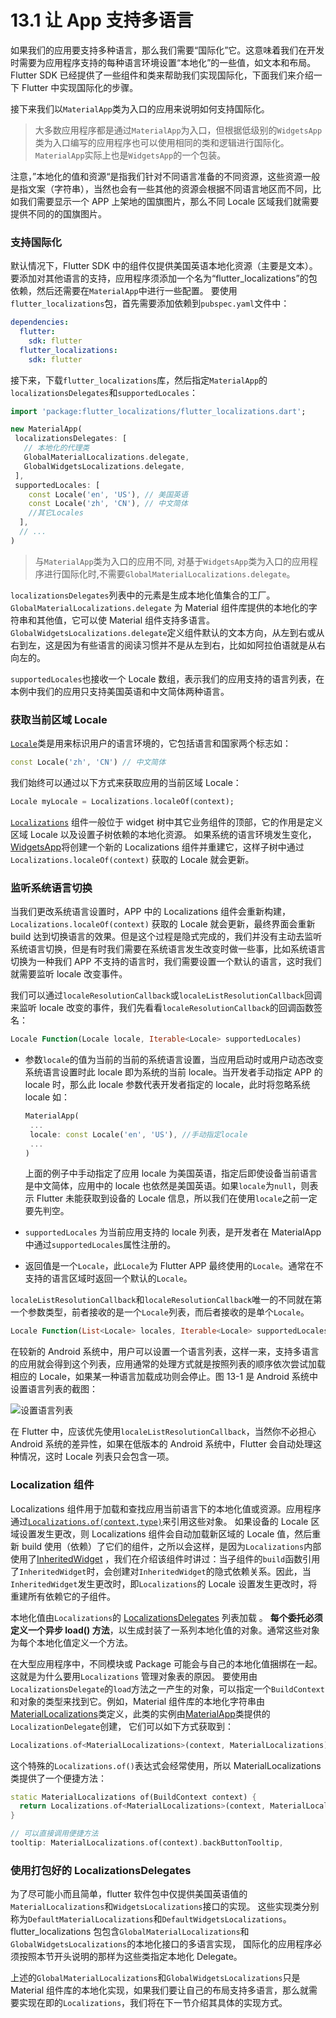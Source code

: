 # 13.1 让 App 支持多语言

如果我们的应用要支持多种语言，那么我们需要“国际化”它。这意味着我们在开发时需要为应用程序支持的每种语言环境设置“本地化”的一些值，如文本和布局。Flutter SDK 已经提供了一些组件和类来帮助我们实现国际化，下面我们来介绍一下 Flutter 中实现国际化的步骤。

接下来我们以`MaterialApp`类为入口的应用来说明如何支持国际化。

> 大多数应用程序都是通过`MaterialApp`为入口，但根据低级别的`WidgetsApp`类为入口编写的应用程序也可以使用相同的类和逻辑进行国际化。`MaterialApp`实际上也是`WidgetsApp`的一个包装。

注意，”本地化的值和资源“是指我们针对不同语言准备的不同资源，这些资源一般是指文案（字符串），当然也会有一些其他的资源会根据不同语言地区而不同，比如我们需要显示一个 APP 上架地的国旗图片，那么不同 Locale 区域我们就需要提供不同的的国旗图片。

### 支持国际化

默认情况下，Flutter SDK 中的组件仅提供美国英语本地化资源（主要是文本）。要添加对其他语言的支持，应用程序须添加一个名为“flutter_localizations”的包依赖，然后还需要在`MaterialApp`中进行一些配置。 要使用`flutter_localizations`包，首先需要添加依赖到`pubspec.yaml`文件中：

```yaml
dependencies:
  flutter:
    sdk: flutter
  flutter_localizations:
    sdk: flutter
```

接下来，下载`flutter_localizations`库，然后指定`MaterialApp`的`localizationsDelegates`和`supportedLocales`：

```dart
import 'package:flutter_localizations/flutter_localizations.dart';

new MaterialApp(
 localizationsDelegates: [
   // 本地化的代理类
   GlobalMaterialLocalizations.delegate,
   GlobalWidgetsLocalizations.delegate,
 ],
 supportedLocales: [
    const Locale('en', 'US'), // 美国英语
    const Locale('zh', 'CN'), // 中文简体
    //其它Locales
  ],
  // ...
)
```

> 与`MaterialApp`类为入口的应用不同, 对基于`WidgetsApp`类为入口的应用程序进行国际化时,不需要`GlobalMaterialLocalizations.delegate`。

`localizationsDelegates`列表中的元素是生成本地化值集合的工厂。`GlobalMaterialLocalizations.delegate` 为 Material 组件库提供的本地化的字符串和其他值，它可以使 Material 组件支持多语言。 `GlobalWidgetsLocalizations.delegate`定义组件默认的文本方向，从左到右或从右到左，这是因为有些语言的阅读习惯并不是从左到右，比如如阿拉伯语就是从右向左的。

`supportedLocales`也接收一个 Locale 数组，表示我们的应用支持的语言列表，在本例中我们的应用只支持美国英语和中文简体两种语言。

### 获取当前区域 Locale

[`Locale`](https://docs.flutter.io/flutter/dart-ui/Locale-class.html)类是用来标识用户的语言环境的，它包括语言和国家两个标志如：

```dart
const Locale('zh', 'CN') // 中文简体
```

我们始终可以通过以下方式来获取应用的当前区域 Locale：

```dart
Locale myLocale = Localizations.localeOf(context);
```

[`Localizations`](https://docs.flutter.io/flutter/widgets/Localizations-class.html) 组件一般位于 widget 树中其它业务组件的顶部，它的作用是定义区域 Locale 以及设置子树依赖的本地化资源。 如果系统的语言环境发生变化，[WidgetsApp](https://docs.flutter.io/flutter/widgets/WidgetsApp-class.html)将创建一个新的 Localizations 组件并重建它，这样子树中通过`Localizations.localeOf(context)` 获取的 Locale 就会更新。

### 监听系统语言切换

当我们更改系统语言设置时，APP 中的 Localizations 组件会重新构建，`Localizations.localeOf(context)` 获取的 Locale 就会更新，最终界面会重新 build 达到切换语言的效果。但是这个过程是隐式完成的，我们并没有主动去监听系统语言切换，但是有时我们需要在系统语言发生改变时做一些事，比如系统语言切换为一种我们 APP 不支持的语言时，我们需要设置一个默认的语言，这时我们就需要监听 locale 改变事件。

我们可以通过`localeResolutionCallback`或`localeListResolutionCallback`回调来监听 locale 改变的事件，我们先看看`localeResolutionCallback`的回调函数签名：

```dart
Locale Function(Locale locale, Iterable<Locale> supportedLocales)
```

- 参数`locale`的值为当前的当前的系统语言设置，当应用启动时或用户动态改变系统语言设置时此 locale 即为系统的当前 locale。当开发者手动指定 APP 的 locale 时，那么此 locale 参数代表开发者指定的 locale，此时将忽略系统 locale 如：

  ```dart
  MaterialApp(
   ...
   locale: const Locale('en', 'US'), //手动指定locale
   ...
  )
  ```

  上面的例子中手动指定了应用 locale 为美国英语，指定后即使设备当前语言是中文简体，应用中的 locale 也依然是美国英语。如果`locale`为`null`，则表示 Flutter 未能获取到设备的 Locale 信息，所以我们在使用`locale`之前一定要先判空。

- `supportedLocales` 为当前应用支持的 locale 列表，是开发者在 MaterialApp 中通过`supportedLocales`属性注册的。

- 返回值是一个`Locale`，此`Locale`为 Flutter APP 最终使用的`Locale`。通常在不支持的语言区域时返回一个默认的`Locale`。

`localeListResolutionCallback`和`localeResolutionCallback`唯一的不同就在第一个参数类型，前者接收的是一个`Locale`列表，而后者接收的是单个`Locale`。

```dart
Locale Function(List<Locale> locales, Iterable<Locale> supportedLocales)
```

在较新的 Android 系统中，用户可以设置一个语言列表，这样一来，支持多语言的应用就会得到这个列表，应用通常的处理方式就是按照列表的顺序依次尝试加载相应的 Locale，如果某一种语言加载成功则会停止。图 13-1 是 Android 系统中设置语言列表的截图：

![设置语言列表](../imgs/13-1.jpeg)

在 Flutter 中，应该优先使用`localeListResolutionCallback`，当然你不必担心 Android 系统的差异性，如果在低版本的 Android 系统中，Flutter 会自动处理这种情况，这时 Locale 列表只会包含一项。

### Localization 组件

Localizations 组件用于加载和查找应用当前语言下的本地化值或资源。应用程序通过[`Localizations.of(context,type)`](https://docs.flutter.io/flutter/widgets/Localizations/of.html)来引用这些对象。 如果设备的 Locale 区域设置发生更改，则 Localizations 组件会自动加载新区域的 Locale 值，然后重新 build 使用（依赖）了它们的组件，之所以会这样，是因为`Localizations`内部使用了[InheritedWidget](https://book.flutterchina.club/chapter7/inherited_widget.html) ，我们在介绍该组件时讲过：当子组件的`build`函数引用了`InheritedWidget`时，会创建对`InheritedWidget`的隐式依赖关系。因此，当`InheritedWidget`发生更改时，即`Localizations`的 Locale 设置发生更改时，将重建所有依赖它的子组件。

本地化值由`Localizations`的 [LocalizationsDelegates](https://docs.flutter.io/flutter/widgets/LocalizationsDelegate-class.html) 列表加载 。 **每个委托必须定义一个异步 load() 方法**，以生成封装了一系列本地化值的对象。通常这些对象为每个本地化值定义一个方法。

在大型应用程序中，不同模块或 Package 可能会与自己的本地化值捆绑在一起。 这就是为什么要用`Localizations` 管理对象表的原因。 要使用由`LocalizationsDelegate`的`load`方法之一产生的对象，可以指定一个`BuildContext`和对象的类型来找到它。例如，Material 组件库的本地化字符串由[MaterialLocalizations](https://docs.flutter.io/flutter/material/MaterialLocalizations-class.html)类定义，此类的实例由[MaterialApp](https://docs.flutter.io/flutter/material/MaterialApp-class.html)类提供的`LocalizationDelegate`创建， 它们可以如下方式获取到：

```dart
Localizations.of<MaterialLocalizations>(context, MaterialLocalizations);
```

这个特殊的`Localizations.of()`表达式会经常使用，所以 MaterialLocalizations 类提供了一个便捷方法：

```dart
static MaterialLocalizations of(BuildContext context) {
  return Localizations.of<MaterialLocalizations>(context, MaterialLocalizations);
}

// 可以直接调用便捷方法
tooltip: MaterialLocalizations.of(context).backButtonTooltip,
```

### 使用打包好的 LocalizationsDelegates

为了尽可能小而且简单，flutter 软件包中仅提供美国英语值的`MaterialLocalizations`和`WidgetsLocalizations`接口的实现。 这些实现类分别称为`DefaultMaterialLocalizations`和`DefaultWidgetsLocalizations`。flutter_localizations 包包含`GlobalMaterialLocalizations`和`GlobalWidgetsLocalizations`的本地化接口的多语言实现， 国际化的应用程序必须按照本节开头说明的那样为这些类指定本地化 Delegate。

上述的`GlobalMaterialLocalizations`和`GlobalWidgetsLocalizations`只是 Material 组件库的本地化实现，如果我们要让自己的布局支持多语言，那么就需要实现在即的`Localizations`，我们将在下一节介绍其具体的实现方式。
